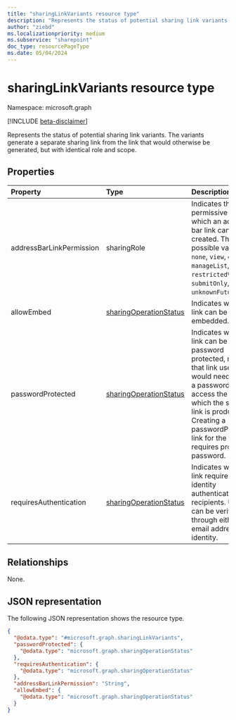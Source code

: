 ```yaml
---
title: "sharingLinkVariants resource type"
description: "Represents the status of potential sharing link variants. The variants generate a separate sharing link from the link that would otherwise be generated, but with identical role and scope.."
author: "ziebd"
ms.localizationpriority: medium
ms.subservice: "sharepoint"
doc_type: resourcePageType
ms.date: 05/04/2024
---
```


# sharingLinkVariants resource type

Namespace: microsoft.graph

[!INCLUDE [beta-disclaimer](../../includes/beta-disclaimer.md)]

Represents the status of potential sharing link variants. The variants generate a separate sharing link from the link that would otherwise be generated, but with identical role and scope.

## Properties

|Property|Type|Description|
|:---|:---|:---|
|addressBarLinkPermission|sharingRole|Indicates the most permissive role with which an address bar link can be created. The possible values are: `none`, `view`, `edit`, `manageList`, `review`, `restrictedView`, `submitOnly`, `unknownFutureValue`.|
|allowEmbed|[sharingOperationStatus](../resources/sharingoperationstatus.md)|Indicates whether a link can be embedded.|
|passwordProtected|[sharingOperationStatus](../resources/sharingoperationstatus.md)|Indicates whether a link can be password protected, meaning that link users would need to enter a password to access the item for which the sharing link is produced. Creating a passwordProtected link for the first time requires providing a password.|
|requiresAuthentication|[sharingOperationStatus](../resources/sharingoperationstatus.md)|Indicates whether a link requires identity authentication for recipients. Users can be verified through either an email address or identity.|

## Relationships

None.

## JSON representation

The following JSON representation shows the resource type.
<!-- {
  "blockType": "resource",
  "@odata.type": "microsoft.graph.sharingLinkVariants"
}
-->
``` json
{
  "@odata.type": "#microsoft.graph.sharingLinkVariants",
  "passwordProtected": {
    "@odata.type": "microsoft.graph.sharingOperationStatus"
  },
  "requiresAuthentication": {
    "@odata.type": "microsoft.graph.sharingOperationStatus"
  },
  "addressBarLinkPermission": "String",
  "allowEmbed": {
    "@odata.type": "microsoft.graph.sharingOperationStatus"
  }
}
```
